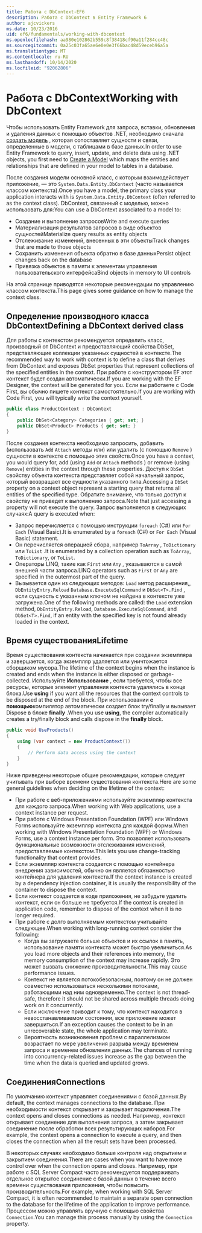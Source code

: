 ```yaml
---
title: Работа с DbContext-EF6
description: Работа с DbContext в Entity Framework 6
author: ajcvickers
ms.date: 10/23/2016
uid: ef6/fundamentals/working-with-dbcontext
ms.openlocfilehash: aa980e102862b559c8f38418cf90a11f284cc48c
ms.sourcegitcommit: 0a25c03fa65ae6e0e0e3f66bac48d59eceb96a5a
ms.translationtype: MT
ms.contentlocale: ru-RU
ms.lasthandoff: 10/14/2020
ms.locfileid: "92062806"
---
```

# <a name="working-with-dbcontext"></a><span data-ttu-id="aa6fa-103">Работа с DbContext</span><span class="sxs-lookup"><span data-stu-id="aa6fa-103">Working with DbContext</span></span>

<span data-ttu-id="aa6fa-104">Чтобы использовать Entity Framework для запроса, вставки, обновления и удаления данных с помощью объектов .NET, необходимо сначала [создать модель](xref:ef6/modeling/index) , которая сопоставляет сущности и связи, определенные в модели, с таблицами в базе данных.</span><span class="sxs-lookup"><span data-stu-id="aa6fa-104">In order to use Entity Framework to query, insert, update, and delete data using .NET objects, you first need to [Create a Model](xref:ef6/modeling/index) which maps the entities and relationships that are defined in your model to tables in a database.</span></span>

<span data-ttu-id="aa6fa-105">После создания модели основной класс, с которым взаимодействует приложение, — это `System.Data.Entity.DbContext` (часто называется классом контекста).</span><span class="sxs-lookup"><span data-stu-id="aa6fa-105">Once you have a model, the primary class your application interacts with is `System.Data.Entity.DbContext` (often referred to as the context class).</span></span> <span data-ttu-id="aa6fa-106">DbContext, связанный с моделью, можно использовать для:</span><span class="sxs-lookup"><span data-stu-id="aa6fa-106">You can use a DbContext associated to a model to:</span></span>
- <span data-ttu-id="aa6fa-107">Создание и выполнение запросов</span><span class="sxs-lookup"><span data-stu-id="aa6fa-107">Write and execute queries</span></span>   
- <span data-ttu-id="aa6fa-108">Материализация результатов запросов в виде объектов сущностей</span><span class="sxs-lookup"><span data-stu-id="aa6fa-108">Materialize query results as entity objects</span></span>
- <span data-ttu-id="aa6fa-109">Отслеживание изменений, внесенных в эти объекты</span><span class="sxs-lookup"><span data-stu-id="aa6fa-109">Track changes that are made to those objects</span></span>
- <span data-ttu-id="aa6fa-110">Сохранить изменения объекта обратно в базе данных</span><span class="sxs-lookup"><span data-stu-id="aa6fa-110">Persist object changes back on the database</span></span>
- <span data-ttu-id="aa6fa-111">Привязка объектов в памяти к элементам управления пользовательского интерфейса</span><span class="sxs-lookup"><span data-stu-id="aa6fa-111">Bind objects in memory to UI controls</span></span>

<span data-ttu-id="aa6fa-112">На этой странице приводятся некоторые рекомендации по управлению классом контекста.</span><span class="sxs-lookup"><span data-stu-id="aa6fa-112">This page gives some guidance on how to manage the context class.</span></span>  

## <a name="defining-a-dbcontext-derived-class"></a><span data-ttu-id="aa6fa-113">Определение производного класса DbContext</span><span class="sxs-lookup"><span data-stu-id="aa6fa-113">Defining a DbContext derived class</span></span>  

<span data-ttu-id="aa6fa-114">Для работы с контекстом рекомендуется определить класс, производный от DbContext и предоставляющий свойства DbSet, представляющие коллекции указанных сущностей в контексте.</span><span class="sxs-lookup"><span data-stu-id="aa6fa-114">The recommended way to work with context is to define a class that derives from DbContext and exposes DbSet properties that represent collections of the specified entities in the context.</span></span> <span data-ttu-id="aa6fa-115">При работе с конструктором EF этот контекст будет создан автоматически.</span><span class="sxs-lookup"><span data-stu-id="aa6fa-115">If you are working with the EF Designer, the context will be generated for you.</span></span> <span data-ttu-id="aa6fa-116">Если вы работаете с Code First, вы обычно пишете контекст самостоятельно.</span><span class="sxs-lookup"><span data-stu-id="aa6fa-116">If you are working with Code First, you will typically write the context yourself.</span></span>  

``` csharp
public class ProductContext : DbContext
{
    public DbSet<Category> Categories { get; set; }
    public DbSet<Product> Products { get; set; }
}
```  

<span data-ttu-id="aa6fa-117">После создания контекста необходимо запросить, добавить (использовать `Add` `Attach` методы или) или удалить (с помощью `Remove` ) сущности в контексте с помощью этих свойств.</span><span class="sxs-lookup"><span data-stu-id="aa6fa-117">Once you have a context, you would query for, add (using `Add` or `Attach` methods ) or remove (using `Remove`) entities in the context through these properties.</span></span> <span data-ttu-id="aa6fa-118">Доступ к `DbSet` свойству объекта контекста представляет собой начальный запрос, который возвращает все сущности указанного типа.</span><span class="sxs-lookup"><span data-stu-id="aa6fa-118">Accessing a `DbSet` property on a context object represent a starting query that returns all entities of the specified type.</span></span> <span data-ttu-id="aa6fa-119">Обратите внимание, что только доступ к свойству не приведет к выполнению запроса.</span><span class="sxs-lookup"><span data-stu-id="aa6fa-119">Note that just accessing a property will not execute the query.</span></span> <span data-ttu-id="aa6fa-120">Запрос выполняется в следующих случаях:</span><span class="sxs-lookup"><span data-stu-id="aa6fa-120">A query is executed when:</span></span>  

- <span data-ttu-id="aa6fa-121">Запрос перечисляется с помощью инструкции `foreach` (C#) или `For Each` (Visual Basic).</span><span class="sxs-lookup"><span data-stu-id="aa6fa-121">It is enumerated by a `foreach` (C#) or `For Each` (Visual Basic) statement.</span></span>  
- <span data-ttu-id="aa6fa-122">Он перечисляется операцией сбора, например `ToArray` , `ToDictionary` или `ToList` .</span><span class="sxs-lookup"><span data-stu-id="aa6fa-122">It is enumerated by a collection operation such as `ToArray`, `ToDictionary`, or `ToList`.</span></span>  
- <span data-ttu-id="aa6fa-123">Операторы LINQ, такие как `First` или `Any` , указываются в самой внешней части запроса.</span><span class="sxs-lookup"><span data-stu-id="aa6fa-123">LINQ operators such as `First` or `Any` are specified in the outermost part of the query.</span></span>  
- <span data-ttu-id="aa6fa-124">Вызывается один из следующих методов: `Load` метод расширения,, `DbEntityEntry.Reload`  `Database.ExecuteSqlCommand` и `DbSet<T>.Find` , если сущность с указанным ключом не найдена в контексте уже загружена.</span><span class="sxs-lookup"><span data-stu-id="aa6fa-124">One of the following methods are called: the `Load` extension method, `DbEntityEntry.Reload`,  `Database.ExecuteSqlCommand`, and `DbSet<T>.Find`, if an entity with the specified key is not found already loaded in the context.</span></span>  

## <a name="lifetime"></a><span data-ttu-id="aa6fa-125">Время существования</span><span class="sxs-lookup"><span data-stu-id="aa6fa-125">Lifetime</span></span>  

<span data-ttu-id="aa6fa-126">Время существования контекста начинается при создании экземпляра и завершается, когда экземпляр удаляется или уничтожается сборщиком мусора.</span><span class="sxs-lookup"><span data-stu-id="aa6fa-126">The lifetime of the context begins when the instance is created and ends when the instance is either disposed or garbage-collected.</span></span> <span data-ttu-id="aa6fa-127">Используйте **Использование** , если требуется, чтобы все ресурсы, которые элемент управления контекста удалялись в конце блока.</span><span class="sxs-lookup"><span data-stu-id="aa6fa-127">Use **using** if you want all the resources that the context controls to be disposed at the end of the block.</span></span> <span data-ttu-id="aa6fa-128">При использовании **с помощью**компилятор автоматически создает блок try/finally и вызывает Dispose в блоке **finally** .</span><span class="sxs-lookup"><span data-stu-id="aa6fa-128">When you use **using**, the compiler automatically creates a try/finally block and calls dispose in the **finally** block.</span></span>  

``` csharp
public void UseProducts()
{
    using (var context = new ProductContext())
    {     
        // Perform data access using the context
    }
}
```  

<span data-ttu-id="aa6fa-129">Ниже приведены некоторые общие рекомендации, которые следует учитывать при выборе времени существования контекста.</span><span class="sxs-lookup"><span data-stu-id="aa6fa-129">Here are some general guidelines when deciding on the lifetime of the context:</span></span>  

- <span data-ttu-id="aa6fa-130">При работе с веб-приложениями используйте экземпляр контекста для каждого запроса.</span><span class="sxs-lookup"><span data-stu-id="aa6fa-130">When working with Web applications, use a context instance per request.</span></span>  
- <span data-ttu-id="aa6fa-131">При работе с Windows Presentation Foundation (WPF) или Windows Forms используйте экземпляр контекста для каждой формы.</span><span class="sxs-lookup"><span data-stu-id="aa6fa-131">When working with Windows Presentation Foundation (WPF) or Windows Forms, use a context instance per form.</span></span> <span data-ttu-id="aa6fa-132">Это позволяет использовать функциональные возможности отслеживания изменений, предоставляемые контекстом.</span><span class="sxs-lookup"><span data-stu-id="aa6fa-132">This lets you use change-tracking functionality that context provides.</span></span>  
- <span data-ttu-id="aa6fa-133">Если экземпляр контекста создается с помощью контейнера внедрения зависимостей, обычно он является обязанностью контейнера для удаления контекста.</span><span class="sxs-lookup"><span data-stu-id="aa6fa-133">If the context instance is created by a dependency injection container, it is usually the responsibility of the container to dispose the context.</span></span>
- <span data-ttu-id="aa6fa-134">Если контекст создается в коде приложения, не забудьте удалить контекст, если он больше не требуется.</span><span class="sxs-lookup"><span data-stu-id="aa6fa-134">If the context is created in application code, remember to dispose of the context when it is no longer required.</span></span>  
- <span data-ttu-id="aa6fa-135">При работе с долго выполняемым контекстом учитывайте следующее.</span><span class="sxs-lookup"><span data-stu-id="aa6fa-135">When working with long-running context consider the following:</span></span>  
    - <span data-ttu-id="aa6fa-136">Когда вы загружаете больше объектов и их ссылок в память, использование памяти контекста может быстро увеличиться.</span><span class="sxs-lookup"><span data-stu-id="aa6fa-136">As you load more objects and their references into memory, the memory consumption of the context may increase rapidly.</span></span> <span data-ttu-id="aa6fa-137">Это может вызвать снижение производительности.</span><span class="sxs-lookup"><span data-stu-id="aa6fa-137">This may cause performance issues.</span></span>  
    - <span data-ttu-id="aa6fa-138">Контекст не является потокобезопасным, поэтому он не должен совместно использоваться несколькими потоками, работающими над ним одновременно.</span><span class="sxs-lookup"><span data-stu-id="aa6fa-138">The context is not thread-safe, therefore it should not be shared across multiple threads doing work on it concurrently.</span></span>
    - <span data-ttu-id="aa6fa-139">Если исключение приводит к тому, что контекст находится в невосстанавливаемом состоянии, все приложение может завершиться.</span><span class="sxs-lookup"><span data-stu-id="aa6fa-139">If an exception causes the context to be in an unrecoverable state, the whole application may terminate.</span></span>  
    - <span data-ttu-id="aa6fa-140">Вероятность возникновения проблем с параллелизмом возрастает по мере увеличения разрыва между временем запроса и временем обновления данных.</span><span class="sxs-lookup"><span data-stu-id="aa6fa-140">The chances of running into concurrency-related issues increase as the gap between the time when the data is queried and updated grows.</span></span>  

## <a name="connections"></a><span data-ttu-id="aa6fa-141">Соединения</span><span class="sxs-lookup"><span data-stu-id="aa6fa-141">Connections</span></span>  

<span data-ttu-id="aa6fa-142">По умолчанию контекст управляет соединениями с базой данных.</span><span class="sxs-lookup"><span data-stu-id="aa6fa-142">By default, the context manages connections to the database.</span></span> <span data-ttu-id="aa6fa-143">При необходимости контекст открывает и закрывает подключения.</span><span class="sxs-lookup"><span data-stu-id="aa6fa-143">The context opens and closes connections as needed.</span></span> <span data-ttu-id="aa6fa-144">Например, контекст открывает соединение для выполнения запроса, а затем закрывает соединение после обработки всех результирующих наборов.</span><span class="sxs-lookup"><span data-stu-id="aa6fa-144">For example, the context opens a connection to execute a query, and then closes the connection when all the result sets have been processed.</span></span>  

<span data-ttu-id="aa6fa-145">В некоторых случаях необходимо больше контроля над открытием и закрытием соединения.</span><span class="sxs-lookup"><span data-stu-id="aa6fa-145">There are cases when you want to have more control over when the connection opens and closes.</span></span> <span data-ttu-id="aa6fa-146">Например, при работе с SQL Server Compact часто рекомендуется поддерживать отдельное открытое соединение с базой данных в течение всего времени существования приложения, чтобы повысить производительность.</span><span class="sxs-lookup"><span data-stu-id="aa6fa-146">For example, when working with SQL Server Compact, it is often recommended to maintain a separate open connection to the database for the lifetime of the application to improve performance.</span></span> <span data-ttu-id="aa6fa-147">Процессом можно управлять вручную с помощью свойства `Connection`.</span><span class="sxs-lookup"><span data-stu-id="aa6fa-147">You can manage this process manually by using the `Connection` property.</span></span>  
